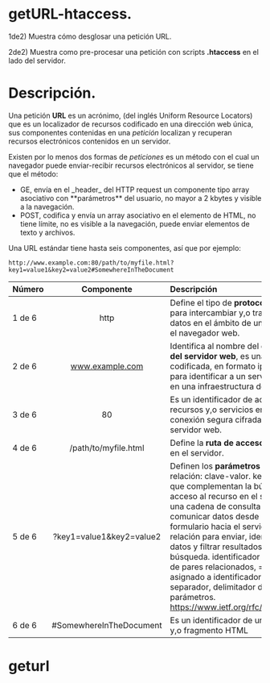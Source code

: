 # getURL-htaccess.
1de2) Muestra cómo desglosar una petición URL.

2de2) Muestra como pre-procesar una petición con scripts **.htaccess** en el lado del servidor.
# Descripción.

Una petición **URL** es un acrónimo, (del inglés Uniform Resource Locators) que es un localizador de recursos 
codificado en una dirección web única, sus componentes contenidas en una _petición_ localizan y recuperan 
recursos electrónicos contenidos en un servidor. 

Existen por lo menos dos formas de _peticiones_ es un método con el cual un navegador puede enviar-recibir 
recursos electrónicos al servidor, se tiene que el método:

  <ul> 
	 <li> GE, envía en el _header_ del HTTP request un componente tipo array asociativo con **parámetros** 
		  del usuario, no mayor a 2 kbytes y visible a la navegación.  </li>
	 <li> POST, codifica y envía un array asociativo en el elemento <body> de HTML, no tiene límite, no es visible a la navegación, puede enviar elementos de texto y archivos.	 </li>
  </ul>  

Una URL estándar tiene hasta seis componentes, así que por ejemplo:

```
http://www.example.com:80/path/to/myfile.html?key1=value1&key2=value2#SomewhereInTheDocument
```

| Número       | Componente              | Descripción |
| :---         |     :---:               |  :---       |
| 1 de 6       | http                    | Define el tipo de **protocolo** usado para intercambiar y,o transferir datos en el ámbito de una red por el navegador web. |
| 2 de 6       | www.example.com         | Identifica al nombre del **dominio del servidor web**, es una dirección codificada, en formato ipv4-ipv6, para identificar a un servidor web en una infraestructura de internet.      |
| 3 de 6       | 80                      | Es un identificador de acceso a los recursos  y,o servicios en una conexión segura cifrada para servidor web.      |
| 4 de 6       | /path/to/myfile.html    | Define la **ruta de acceso** al recurso en el servidor.     |
| 5 de 6       | ?key1=value1&key2=value2| Definen los **parámetros** de pares relación: clave-valor. key-value que complementan la búsqueda y acceso al recurso en el servidor, es una cadena de consulta para comunicar datos desde un formulario hacia el servidor; es una relación para enviar, identificar datos y filtrar resultados de búsqueda. identificador de inicio de pares relacionados, = valor asignado a identificador, &,% separador, delimitador de parámetros. https://www.ietf.org/rfc/rfc3986.txt     |
| 6 de 6       | #SomewhereInTheDocument | Es un identificador de un elemento y,o fragmento HTML     |


# geturl
